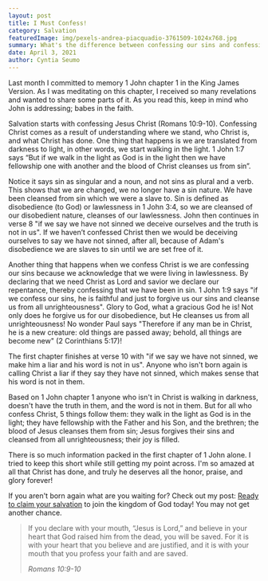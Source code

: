 ```yaml
---
layout: post
title: I Must Confess!
category: Salvation
featuredImage: img/pexels-andrea-piacquadio-3761509-1024x768.jpg
summary: What's the difference between confessing our sins and confessing Christ?
date: April 3, 2021
author: Cyntia Seumo
---
```

<p>
Last month I committed to memory 1 John chapter 1 in the King James Version. As I was meditating on this chapter, I received so many revelations and wanted to share some parts of it. As you read this, keep in mind who John is addressing; babes in the faith.
</p>

<p>
Salvation starts with confessing Jesus Christ (<a>Romans 10:9-10</a>). Confessing Christ comes as a result of understanding where we stand, who Christ is, and what Christ has done. One thing that happens is we are translated from darkness to light, in other words, we start walking in the light. <a>1 John 1:7</a> says “But if we walk in the light as God is in the light then we have fellowship one with another and the blood of Christ cleanses us from sin”.
</p>

<p>
Notice it says sin as singular and a noun, and not sins as plural and a verb. This shows that we are changed, we no longer have a sin nature. We have been cleansed from sin which we were a slave to. Sin is defined as disobedience (to God) or lawlessness in <a>1 John 3:4</a>, so we are cleansed of our disobedient nature, cleanses of our lawlessness. John then continues in verse 8 "if we say we have not sinned we deceive ourselves and the truth is not in us". If we haven’t confessed Christ then we would be deceiving ourselves to say we have not sinned, after all, because of Adam's disobedience we are slaves to sin until we are set free of it.
</p>

<p>
Another thing that happens when we confess Christ is we are confessing our sins because we acknowledge that we were living in lawlessness. By declaring that we need Christ as Lord and savior we declare our repentance, thereby confessing that we have been in sin. <a>1 John 1:9</a> says "if we confess our sins, he is faithful and just to forgive us our sins and cleanse us from all unrighteousness". Glory to God, what a gracious God he is! Not only does he forgive us for our disobedience, but He cleanses us from all unrighteousness! No wonder Paul says "Therefore if any man be in Christ, he is a new creature: old things are passed away; behold, all things are become new" (<a>2 Corinthians 5:17</a>)!
</p>

<p>
The first chapter finishes at verse 10 with "if we say we have not sinned, we make him a liar and his word is not in us". Anyone who isn't born again is calling Christ a liar if they say they have not sinned, which makes sense that his word is not in them.
</p>

<p>
Based on <a>1 John chapter 1</a> anyone who isn't in Christ is walking in darkness, doesn't have the truth in them, and the word is not in them. But for all who confess Christ, 5 things follow them: they walk in the light as God is in the light; they have fellowship with the Father and his Son, and the brethren; the blood of Jesus cleanses them from sin; Jesus forgives their sins and cleansed from all unrighteousness; their joy is filled.
</p>

<p>
There is so much information packed in the first chapter of 1 John alone. I tried to keep this short while still getting my point across. I'm so amazed at all that Christ has done, and truly he deserves all the honor, praise, and glory forever!
</p>

<p>
If you aren't born again what are you waiting for? Check out my post: <a href="https://overcomewithchrist.com/posts/ready-to-claim-your-salvation">Ready to claim your salvation</a> to join the kingdom of God today! You may not get another chance.
</p>

<blockquote>
<p>If you declare with your mouth, “Jesus is Lord,” and believe in your heart that God raised him from the dead, you will be saved. For it is with your heart that you believe and are justified, and it is with your mouth that you profess your faith and are saved.</p>
<cite>Romans 10:9-10</cite>
</blockquote>